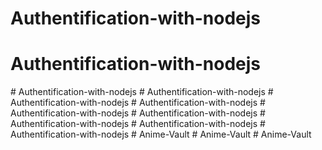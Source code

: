 # Authentification-with-nodejs
# Authentification-with-nodejs
#   A u t h e n t i f i c a t i o n - w i t h - n o d e j s  
 #   A u t h e n t i f i c a t i o n - w i t h - n o d e j s  
 #   A u t h e n t i f i c a t i o n - w i t h - n o d e j s  
 #   A u t h e n t i f i c a t i o n - w i t h - n o d e j s  
 #   A u t h e n t i f i c a t i o n - w i t h - n o d e j s  
 #   A u t h e n t i f i c a t i o n - w i t h - n o d e j s  
 #   A u t h e n t i f i c a t i o n - w i t h - n o d e j s  
 #   A u t h e n t i f i c a t i o n - w i t h - n o d e j s  
 #   A u t h e n t i f i c a t i o n - w i t h - n o d e j s  
 #   A n i m e - V a u l t  
 #   A n i m e - V a u l t  
 #   A n i m e - V a u l t  
 